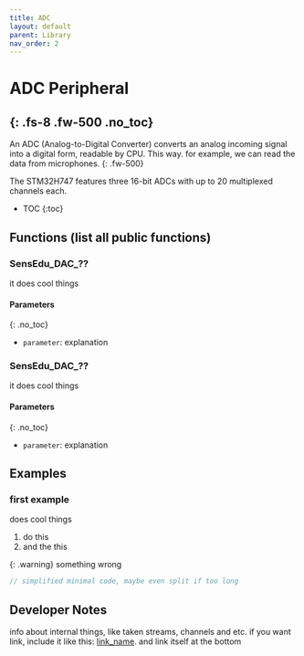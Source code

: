 ```yaml
---
title: ADC
layout: default
parent: Library
nav_order: 2
---
```


# ADC Peripheral
{: .fs-8 .fw-500 .no_toc}
---

An ADC (Analog-to-Digital Converter) converts an analog incoming signal into a digital form, readable by CPU. This way. for example, we can read the data from microphones.
{: .fw-500}

The STM32H747 features three 16-bit ADCs with up to 20 multiplexed channels each.

- TOC
{:toc}

## Functions (list all public functions)

### SensEdu_DAC_??
it does cool things

#### Parameters
{: .no_toc}
* `parameter`: explanation

### SensEdu_DAC_??
it does cool things

#### Parameters
{: .no_toc}
* `parameter`: explanation

## Examples

### first example

does cool things

1. do this
2. and the this

{: .warning}
something wrong

```c
// simplified minimal code, maybe even split if too long
```

## Developer Notes

info about internal things, like taken streams, channels and etc.
if you want link, include it like this: [link_name]. and link itself at the bottom

[link_name]: https:://link